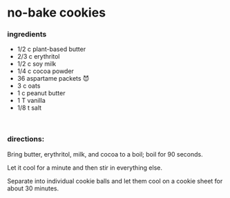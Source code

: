 # no-bake cookies

### ingredients
- 1/2 c plant-based butter
- 2/3 c erythritol
- 1/2 c soy milk
- 1/4 c cocoa powder
- 36 aspartame packets :smiling_imp:
- 3 c oats
- 1 c peanut butter
- 1 T vanilla
- 1/8 t salt

<br>

### directions:

Bring butter, erythritol, milk, and cocoa to a boil; boil for 90 seconds.

Let it cool for a minute and then stir in everything else.

Separate into individual cookie balls and let them cool on a cookie sheet for about 30 minutes.
